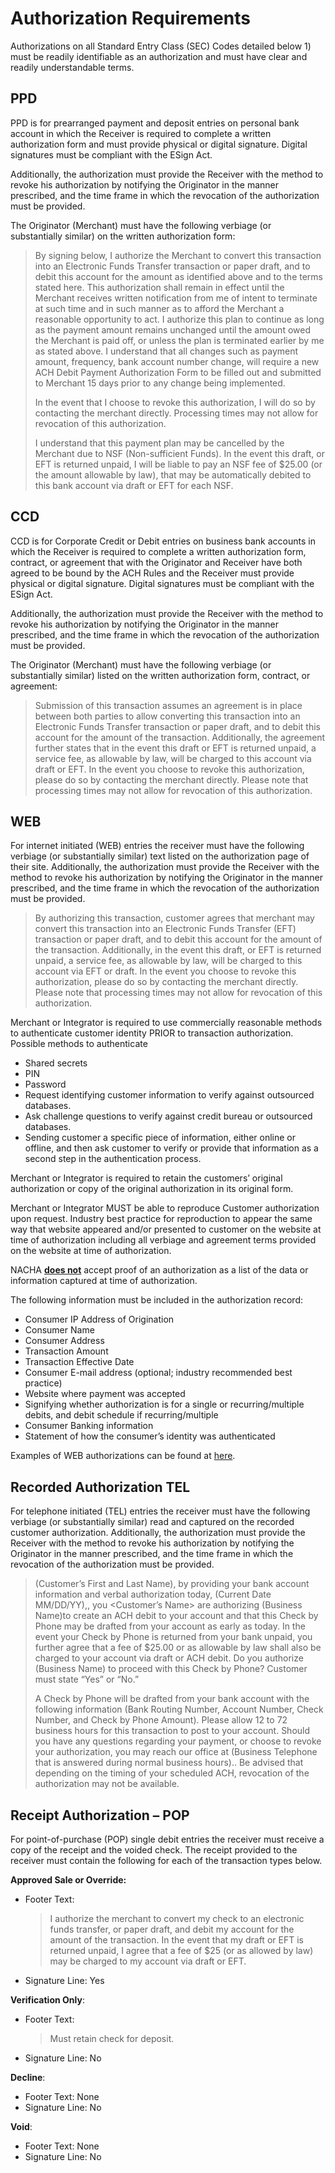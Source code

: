 # **Authorization Requirements**

Authorizations on all Standard Entry Class (SEC) Codes detailed below 1) must be readily identifiable as an authorization and must have clear and readily understandable terms.

## **PPD**
PPD is for prearranged payment and deposit entries on personal bank account in which the Receiver is required to complete a written authorization form and must provide physical or digital signature. Digital signatures must be compliant with the ESign Act.  

Additionally, the authorization must provide the Receiver with the method to revoke his authorization by notifying the Originator in the manner prescribed, and the time frame in which the revocation of the authorization must be provided. 

The Originator (Merchant) must have the following verbiage (or substantially similar) on the written authorization form:

> By signing below, I authorize the Merchant to convert this transaction into an Electronic Funds Transfer transaction or paper draft, and to debit this account for the amount as identified above and to the terms stated here. This authorization shall remain in effect until the Merchant receives written notification from me of intent to terminate at such time and in such manner as to afford the Merchant a reasonable opportunity to act. I authorize this plan to continue as long as the payment amount remains unchanged until the amount owed the Merchant is paid off, or unless the plan is terminated earlier by me as stated above. I understand that all changes such as payment amount, frequency, bank account number change, will require a new ACH Debit Payment Authorization Form to be filled out and submitted to Merchant 15 days prior to any change being implemented.
>
> In the event that I choose to revoke this authorization, I will do so by contacting the merchant directly.  Processing times may not allow for revocation of this authorization.
>
> I understand that this payment plan may be cancelled by the Merchant due to NSF (Non-sufficient Funds). In the event this draft, or EFT is returned unpaid, I will be liable to pay an NSF fee of $25.00 (or the amount allowable by law), that may be automatically debited to this bank account via draft or EFT for each NSF.

## **CCD**

CCD is for Corporate Credit or Debit entries on business bank accounts in which the Receiver is required to complete a written authorization form, contract, or agreement that with the Originator and Receiver have both agreed to be bound by the ACH Rules and the Receiver must provide physical or digital signature. Digital signatures must be compliant with the ESign Act. 

Additionally, the authorization must provide the Receiver with the method to revoke his authorization by notifying the Originator in the manner prescribed, and the time frame in which the revocation of the authorization must be provided. 

The Originator (Merchant) must have the following verbiage (or substantially similar) listed on the written authorization form, contract, or agreement:

>Submission of this transaction assumes an agreement is in place between both parties to allow converting this transaction into an Electronic Funds Transfer transaction or paper draft, and to debit this account for the amount of the transaction. Additionally, the agreement further states that in the event this draft or EFT is returned unpaid, a service fee, as allowable by law, will be charged to this account via draft or EFT.  In the event you choose to revoke this authorization, please do so by contacting the merchant directly.  Please note that processing times may not allow for revocation of this authorization.

## **WEB**

For internet initiated (WEB) entries the receiver must have the following verbiage (or substantially similar) text listed on the authorization page of their site.  Additionally, the authorization must provide the Receiver with the method to revoke his authorization by notifying the Originator in the manner prescribed, and the time frame in which the revocation of the authorization must be provided. 

> By authorizing this transaction, customer agrees that merchant may convert this transaction into an Electronic Funds Transfer (EFT) transaction or paper draft, and to debit this account for the amount of the transaction. Additionally, in the event this draft, or EFT is returned unpaid, a service fee, as allowable by law, will be charged to this account via EFT or draft.  In the event you choose to revoke this authorization, please do so by contacting the merchant directly.  Please note that processing times may not allow for revocation of this authorization.

Merchant or Integrator is required to use commercially reasonable methods to authenticate customer identity PRIOR to transaction authorization. Possible methods to authenticate 
 - Shared secrets 
 - PIN
 - Password 
 - Request identifying customer information to verify against outsourced databases.
 - Ask challenge questions to verify against credit bureau or outsourced databases.
 - Sending customer a specific piece of information, either online or offline, and then ask customer to verify or provide that information as a second step in the authentication process.

Merchant or Integrator is required to retain the customers’ original authorization or copy of the original authorization in its original form. 

Merchant or Integrator MUST be able to reproduce Customer authorization upon request. Industry best practice for reproduction to appear the same way that website appeared and/or presented to customer on the website at time of authorization including all verbiage and agreement terms provided on the website at time of authorization.

 NACHA <u>**does not**</u> accept proof of an authorization as a list of the data or information captured at time of authorization.
 
The following information must be included in the authorization record:

 - Consumer IP Address of Origination
 - Consumer Name 
 - Consumer Address
 - Transaction Amount
 - Transaction Effective Date
 - Consumer E-mail address (optional; industry recommended best practice)
 - Website where payment was accepted 
 - Signifying whether authorization is for a single or recurring/multiple debits, and debit schedule if recurring/multiple
 - Consumer Banking information
 - Statement of how the consumer’s identity was authenticated 

Examples of WEB authorizations can be found at [here](/Authorization%20Gateway/WEB%20Authorization%20Examples.md).

## **Recorded Authorization TEL**

For telephone initiated (TEL) entries the receiver must have the following verbiage (or substantially similar) read and captured on the recorded customer authorization.  Additionally, the authorization must provide the Receiver with the method to revoke his authorization by notifying the Originator in the manner prescribed, and the time frame in which the revocation of the authorization must be provided.

>(Customer’s First and Last Name), by providing your bank account information and verbal authorization today, (Current Date MM/DD/YY),, you <Customer’s Name> are authorizing (Business Name)to create an ACH debit to your account and that this Check by Phone may be drafted from your account as early as today.  In the event your Check by Phone is returned from your bank unpaid, you further agree that a fee of $25.00 or as allowable by law shall also be charged to your account via draft or ACH debit. Do you authorize (Business Name) to proceed with this Check by Phone?  Customer must state “Yes” or “No.”
>
>A Check by Phone will be drafted from your bank account with the following information (Bank Routing Number, Account Number, Check Number, and Check by Phone Amount). Please allow 12 to 72 business hours for this transaction to post to your account.  Should you have any questions regarding your payment, or choose to revoke your authorization, you may reach our office at (Business Telephone that is answered during normal business hours)..   Be advised that depending on the timing of your scheduled ACH, revocation of the authorization may not be available.

## **Receipt Authorization – POP**
For point-of-purchase (POP) single debit entries the receiver must receive a copy of the receipt and the voided check. The receipt provided to the receiver must contain the following for each of the transaction types below.

 **Approved Sale or Override:**  
 - 	Footer Text: 
	> I authorize the merchant to convert my check to an electronic funds transfer, or paper draft, and debit my account for the amount of the transaction. In the event that my draft or EFT is returned unpaid, I agree that a fee of $25 (or as allowed by law) may be charged to my account via draft or EFT.

 - Signature Line:  Yes

**Verification Only**:  

 -	Footer Text:
 	> Must retain check for deposit.
 - Signature Line:  No
 
**Decline**:  
 - Footer Text:  None
 - Signature Line:  No

**Void**:  
 - Footer Text:  None
 - Signature Line:  No
